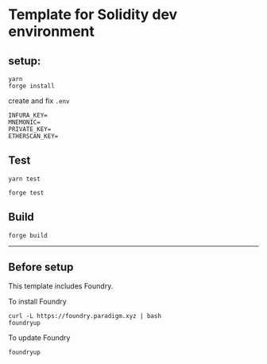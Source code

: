 # Template for Solidity dev environment

## setup:

```shell
yarn
forge install
```

create and fix `.env`

```
INFURA_KEY=
MNEMONIC=
PRIVATE_KEY=
ETHERSCAN_KEY=
```

## Test

```shell
yarn test
```

```shell
forge test
```

## Build

```shell
forge build
```

---

## Before setup

This template includes Foundry.

To install Foundry
```
curl -L https://foundry.paradigm.xyz | bash
foundryup
```

To update Foundry
```
foundryup
```